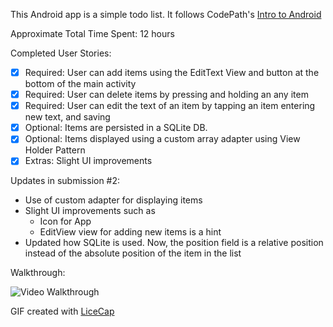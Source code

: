 This Android app is a simple todo list. It follows CodePath's [Intro to Android](http://courses.codepath.com/snippets/intro_to_android/prework.md)

Approximate Total Time Spent: 12 hours

Completed User Stories:

* [x] Required: User can add items using the EditText View and button at the bottom of the main activity
* [x] Required: User can delete items by pressing and holding an any item
* [x] Required: User can edit the text of an item by tapping an item entering new text, and saving
* [x] Optional: Items are persisted in a SQLite DB.
* [x] Optional: Items displayed using a custom array adapter using View Holder Pattern
* [x] Extras: Slight UI improvements

Updates in submission #2:
* Use of custom adapter for displaying items
* Slight UI improvements such as
  * Icon for App
  * EditView view for adding new items is a hint
* Updated how SQLite is used. Now, the position field is a relative position instead of the absolute position of the item in the list

Walkthrough:

![Video Walkthrough](SimpleTodo_Walkthrough.gif)

GIF created with [LiceCap](http://www.cockos.com/licecap/)

